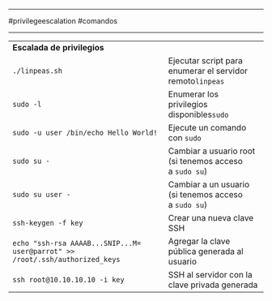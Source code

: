 ----------
#privilegeescalation #comandos 

--------

|   |   |
|---|---|
|**Escalada de privilegios**||
|`./linpeas.sh`|Ejecutar script para enumerar el servidor remoto`linpeas`|
|`sudo -l`|Enumerar los privilegios disponibles`sudo`|
|`sudo -u user /bin/echo Hello World!`|Ejecute un comando con `sudo`|
|`sudo su -`|Cambiar a usuario root (si tenemos acceso a `sudo su`)|
|`sudo su user -`|Cambiar a un usuario (si tenemos acceso a `sudo su`)|
|`ssh-keygen -f key`|Crear una nueva clave SSH|
|`echo "ssh-rsa AAAAB...SNIP...M= user@parrot" >> /root/.ssh/authorized_keys`|Agregar la clave pública generada al usuario|
|`ssh root@10.10.10.10 -i key`|SSH al servidor con la clave privada generada|